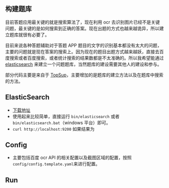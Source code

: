 ## 构建题库
目前答题应用最关键的就是搜索算法了，现在利用 ocr 去识别图片已经不是关键问题，最关键的是如何搜索到正确的答案。现在出题的方式也越来越诡异，所以建立题库就很有必要了。


目前来说各种答题辅助对于答题 APP 题目的文字的识别基本都没有太大的问题，主要的问题就是现在答案的搜索上。因为现在的题目出题方式越来越妖，直接去百度搜索或者百度搜索，或者统计搜索的结果数都是不太准确的。所以我希望能通过 [elasticsearch](https://www.elastic.co/products/elasticsearch) 来建立一个问题题库，当然题库的建设需要其他人的建设和参与。

部分代码主要是来自于 [TopSup](https://github.com/Skyexu/TopSup)，主要增加的是题库的建立方法以及在题库中搜索的方法。

## ElasticSearch
* [下载地址](https://www.elastic.co/downloads/elasticsearch)
* 使用起来比较简单，直接运行 `bin/elasticsearch` 或者 `bin/elasticsearch.bat`（windows 平台）即可。
* `curl http://localhost:9200` 如果结果为

## Config
* 主要包括百度 ocr API 的相关配置以及截图区域的配置，按照 `config/config.template.yaml`来进行配置。

## Run
